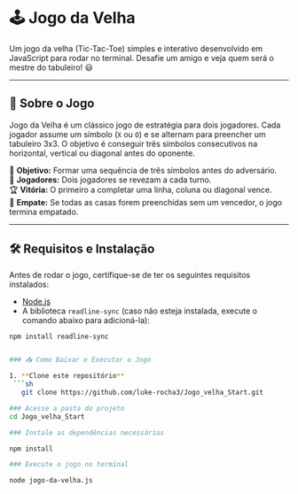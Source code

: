 # 🕹️ Jogo da Velha

Um jogo da velha (Tic-Tac-Toe) simples e interativo desenvolvido em JavaScript para rodar no terminal. Desafie um amigo e veja quem será o mestre do tabuleiro! 😃  

---

## 📌 Sobre o Jogo

Jogo da Velha é um clássico jogo de estratégia para dois jogadores. Cada jogador assume um símbolo (`X` ou `O`) e se alternam para preencher um tabuleiro 3x3. O objetivo é conseguir três símbolos consecutivos na horizontal, vertical ou diagonal antes do oponente.

🎯 **Objetivo:** Formar uma sequência de três símbolos antes do adversário.  
👥 **Jogadores:** Dois jogadores se revezam a cada turno.  
🏆 **Vitória:** O primeiro a completar uma linha, coluna ou diagonal vence.  
🔄 **Empate:** Se todas as casas forem preenchidas sem um vencedor, o jogo termina empatado.  

---

## 🛠️ Requisitos e Instalação

Antes de rodar o jogo, certifique-se de ter os seguintes requisitos instalados:

- [Node.js](https://nodejs.org/)  
- A biblioteca `readline-sync` (caso não esteja instalada, execute o comando abaixo para adicioná-la):

```sh
npm install readline-sync


### 📥 Como Baixar e Executar o Jogo

1. **Clone este repositório**  
 ```sh
   git clone https://github.com/luke-rocha3/Jogo_velha_Start.git

### Acesse a pasta do projeto
cd Jogo_velha_Start

### Instale as dependências necessárias

npm install

### Execute o jogo no terminal

node jogo-da-velha.js




